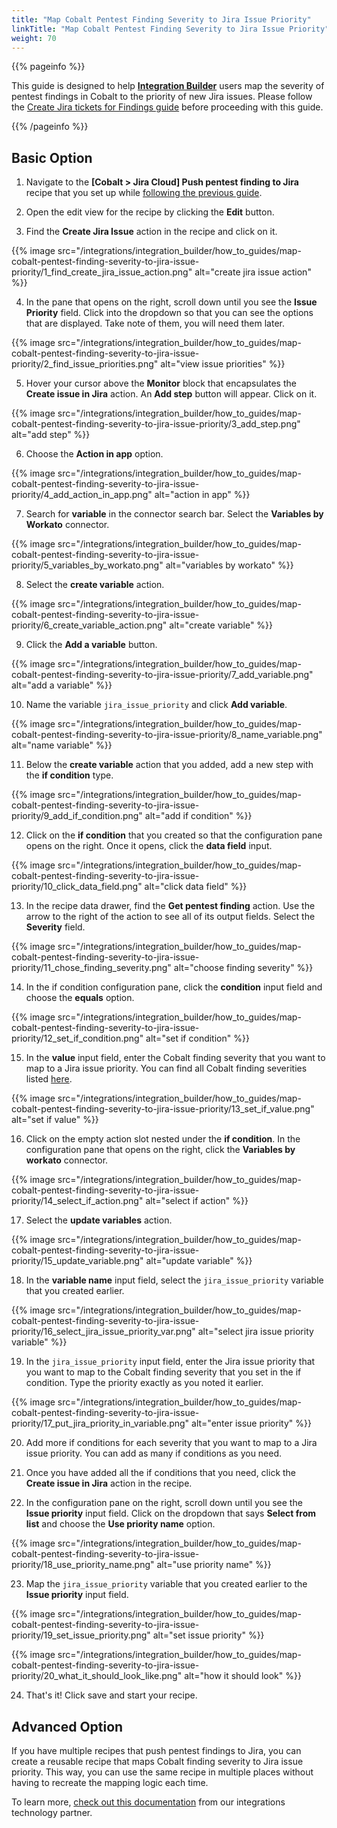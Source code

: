 ```yaml
---
title: "Map Cobalt Pentest Finding Severity to Jira Issue Priority"
linkTitle: "Map Cobalt Pentest Finding Severity to Jira Issue Priority"
weight: 70
---
```


{{% pageinfo %}}

This guide is designed to help [**Integration Builder**](/integrations/integrationbuilder/) users map the severity of pentest findings in Cobalt to the priority of new Jira issues.
Please follow the [Create Jira tickets for Findings guide](/integrations/integrationbuilder/how-to-guides/jira-cloud-migration) before proceeding with this guide.

{{% /pageinfo %}}

## Basic Option

1. Navigate to the __[Cobalt > Jira Cloud] Push pentest finding to Jira__ recipe that you set up while [following the previous guide](/integrations/integrationbuilder/how-to-guides/jira-cloud-migration).

2. Open the edit view for the recipe by clicking the __Edit__ button.

3. Find the __Create Jira Issue__ action in the recipe and click on it.

{{% image src="/integrations/integration_builder/how_to_guides/map-cobalt-pentest-finding-severity-to-jira-issue-priority/1_find_create_jira_issue_action.png" alt="create jira issue action" %}}

4. In the pane that opens on the right, scroll down until you see the __Issue Priority__ field. 
   Click into the dropdown so that you can see the options that are displayed. Take note of them, you will need them later.

{{% image src="/integrations/integration_builder/how_to_guides/map-cobalt-pentest-finding-severity-to-jira-issue-priority/2_find_issue_priorities.png" alt="view issue priorities" %}}

5. Hover your cursor above the __Monitor__ block that encapsulates the __Create issue in Jira__ action. An __Add step__ button will appear. Click on it.

{{% image src="/integrations/integration_builder/how_to_guides/map-cobalt-pentest-finding-severity-to-jira-issue-priority/3_add_step.png" alt="add step" %}}

6. Choose the __Action in app__ option.

{{% image src="/integrations/integration_builder/how_to_guides/map-cobalt-pentest-finding-severity-to-jira-issue-priority/4_add_action_in_app.png" alt="action in app" %}}

7. Search for __variable__ in the connector search bar. Select the __Variables by Workato__ connector.

{{% image src="/integrations/integration_builder/how_to_guides/map-cobalt-pentest-finding-severity-to-jira-issue-priority/5_variables_by_workato.png" alt="variables by workato" %}}

8. Select the __create variable__ action.

{{% image src="/integrations/integration_builder/how_to_guides/map-cobalt-pentest-finding-severity-to-jira-issue-priority/6_create_variable_action.png" alt="create variable" %}}

9. Click the __Add a variable__ button.

{{% image src="/integrations/integration_builder/how_to_guides/map-cobalt-pentest-finding-severity-to-jira-issue-priority/7_add_variable.png" alt="add a variable" %}}

10. Name the variable `jira_issue_priority` and click __Add variable__.

{{% image src="/integrations/integration_builder/how_to_guides/map-cobalt-pentest-finding-severity-to-jira-issue-priority/8_name_variable.png" alt="name variable" %}}

11. Below the __create variable__ action that you added, add a new step with the __if condition__ type.

{{% image src="/integrations/integration_builder/how_to_guides/map-cobalt-pentest-finding-severity-to-jira-issue-priority/9_add_if_condition.png" alt="add if condition" %}}

12. Click on the __if condition__ that you created so that the configuration pane opens on the right. Once it opens, click the __data field__ input.

{{% image src="/integrations/integration_builder/how_to_guides/map-cobalt-pentest-finding-severity-to-jira-issue-priority/10_click_data_field.png" alt="click data field" %}}

13. In the recipe data drawer, find the __Get pentest finding__ action. Use the arrow to the right of the action to see all of its output fields. Select the __Severity__ field.

{{% image src="/integrations/integration_builder/how_to_guides/map-cobalt-pentest-finding-severity-to-jira-issue-priority/11_chose_finding_severity.png" alt="choose finding severity" %}}

14. In the if condition configuration pane, click the __condition__ input field and choose the __equals__ option.

{{% image src="/integrations/integration_builder/how_to_guides/map-cobalt-pentest-finding-severity-to-jira-issue-priority/12_set_if_condition.png" alt="set if condition" %}}

15. In the __value__ input field, enter the Cobalt finding severity that you want to map to a Jira issue priority. You can find all Cobalt finding severities listed [here](https://cobalt-public-api.netlify.app/v2/#get-all-findings).

{{% image src="/integrations/integration_builder/how_to_guides/map-cobalt-pentest-finding-severity-to-jira-issue-priority/13_set_if_value.png" alt="set if value" %}}

16. Click on the empty action slot nested under the __if condition__. In the configuration pane that opens on the right, click the __Variables by workato__ connector.

{{% image src="/integrations/integration_builder/how_to_guides/map-cobalt-pentest-finding-severity-to-jira-issue-priority/14_select_if_action.png" alt="select if action" %}}

17. Select the __update variables__ action.

{{% image src="/integrations/integration_builder/how_to_guides/map-cobalt-pentest-finding-severity-to-jira-issue-priority/15_update_variable.png" alt="update variable" %}}

18. In the __variable name__ input field, select the `jira_issue_priority` variable that you created earlier.

{{% image src="/integrations/integration_builder/how_to_guides/map-cobalt-pentest-finding-severity-to-jira-issue-priority/16_select_jira_issue_priority_var.png" alt="select jira issue priority variable" %}}

19. In the `jira_issue_priority` input field, enter the Jira issue priority that you want to map to the Cobalt finding severity that you set in the if condition. Type the priority exactly as you noted it earlier.

{{% image src="/integrations/integration_builder/how_to_guides/map-cobalt-pentest-finding-severity-to-jira-issue-priority/17_put_jira_priority_in_variable.png" alt="enter issue priority" %}}

20. Add more if conditions for each severity that you want to map to a Jira issue priority. You can add as many if conditions as you need.

21. Once you have added all the if conditions that you need, click the __Create issue in Jira__ action in the recipe.

22. In the configuration pane on the right, scroll down until you see the __Issue priority__ input field. Click on the dropdown that says __Select from list__ and choose the __Use priority name__ option.

{{% image src="/integrations/integration_builder/how_to_guides/map-cobalt-pentest-finding-severity-to-jira-issue-priority/18_use_priority_name.png" alt="use priority name" %}}

23. Map the `jira_issue_priority` variable that you created earlier to the __Issue priority__ input field.

{{% image src="/integrations/integration_builder/how_to_guides/map-cobalt-pentest-finding-severity-to-jira-issue-priority/19_set_issue_priority.png" alt="set issue priority" %}}

{{% image src="/integrations/integration_builder/how_to_guides/map-cobalt-pentest-finding-severity-to-jira-issue-priority/20_what_it_should_look_like.png" alt="how it should look" %}}

24. That's it! Click save and start your recipe.

## Advanced Option

If you have multiple recipes that push pentest findings to Jira, you can create a reusable recipe that maps Cobalt finding severity to Jira issue priority. This way, you can use the same recipe in multiple places without having to recreate the mapping logic each time.

To learn more, [check out this documentation](https://docs.workato.com/connectors/recipe-functions.html) from our integrations technology partner.
